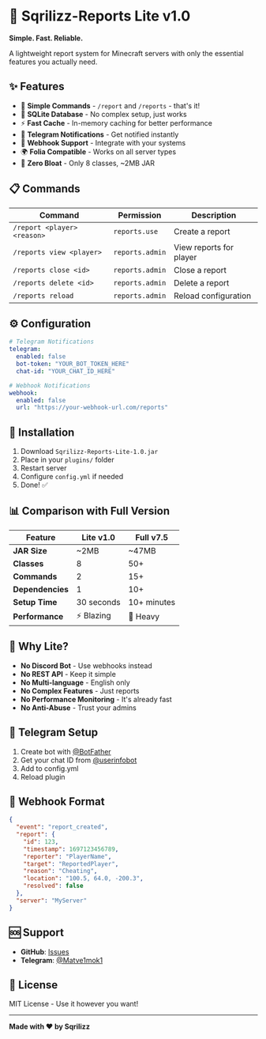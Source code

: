 # 🚀 Sqrilizz-Reports Lite v1.0

**Simple. Fast. Reliable.**

A lightweight report system for Minecraft servers with only the essential features you actually need.

## ✨ Features

- 📝 **Simple Commands** - `/report` and `/reports` - that's it!
- 💾 **SQLite Database** - No complex setup, just works
- ⚡ **Fast Cache** - In-memory caching for better performance  
- 📱 **Telegram Notifications** - Get notified instantly
- 🔗 **Webhook Support** - Integrate with your systems
- 🌍 **Folia Compatible** - Works on all server types
- 🎯 **Zero Bloat** - Only 8 classes, ~2MB JAR

## 📋 Commands

| Command | Permission | Description |
|---------|------------|-------------|
| `/report <player> <reason>` | `reports.use` | Create a report |
| `/reports view <player>` | `reports.admin` | View reports for player |
| `/reports close <id>` | `reports.admin` | Close a report |
| `/reports delete <id>` | `reports.admin` | Delete a report |
| `/reports reload` | `reports.admin` | Reload configuration |

## ⚙️ Configuration

```yaml
# Telegram Notifications
telegram:
  enabled: false
  bot-token: "YOUR_BOT_TOKEN_HERE"
  chat-id: "YOUR_CHAT_ID_HERE"

# Webhook Notifications  
webhook:
  enabled: false
  url: "https://your-webhook-url.com/reports"
```

## 🚀 Installation

1. Download `Sqrilizz-Reports-Lite-1.0.jar`
2. Place in your `plugins/` folder
3. Restart server
4. Configure `config.yml` if needed
5. Done! ✅

## 📊 Comparison with Full Version

| Feature | Lite v1.0 | Full v7.5 |
|---------|-----------|-----------|
| **JAR Size** | ~2MB | ~47MB |
| **Classes** | 8 | 50+ |
| **Commands** | 2 | 15+ |
| **Dependencies** | 1 | 10+ |
| **Setup Time** | 30 seconds | 10+ minutes |
| **Performance** | ⚡ Blazing | 🐌 Heavy |

## 🎯 Why Lite?

- **No Discord Bot** - Use webhooks instead
- **No REST API** - Keep it simple
- **No Multi-language** - English only
- **No Complex Features** - Just reports
- **No Performance Monitoring** - It's already fast
- **No Anti-Abuse** - Trust your admins

## 📱 Telegram Setup

1. Create bot with [@BotFather](https://t.me/BotFather)
2. Get your chat ID from [@userinfobot](https://t.me/userinfobot)
3. Add to config.yml
4. Reload plugin

## 🔗 Webhook Format

```json
{
  "event": "report_created",
  "report": {
    "id": 123,
    "timestamp": 1697123456789,
    "reporter": "PlayerName",
    "target": "ReportedPlayer", 
    "reason": "Cheating",
    "location": "100.5, 64.0, -200.3",
    "resolved": false
  },
  "server": "MyServer"
}
```

## 🆘 Support

- **GitHub**: [Issues](https://github.com/Sqrilizz/Sqrilizz-Reports/issues)
- **Telegram**: [@Matve1mok1](https://t.me/Matve1mok1)

## 📄 License

MIT License - Use it however you want!

---

**Made with ❤️ by Sqrilizz**

